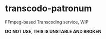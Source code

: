 # transcodo-patronum
FFmpeg-based Transcoding service, WIP

__DO NOT USE, THIS IS UNSTABLE AND BROKEN__
